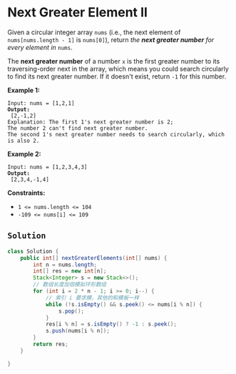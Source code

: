 # Next Greater Element II



Given a circular integer array `nums` (i.e., the next element of `nums[nums.length - 1]` is `nums[0]`), return _the **next greater number** for every element in_ `nums`.

The **next greater number** of a number `x` is the first greater number to its traversing-order next in the array, which means you could search circularly to find its next greater number. If it doesn't exist, return `-1` for this number.

&#x20;

**Example 1:**

<pre><code>Input: nums = [1,2,1]
<strong>Output:
</strong> [2,-1,2]
Explanation: The first 1's next greater number is 2; 
The number 2 can't find next greater number. 
The second 1's next greater number needs to search circularly, which is also 2.
</code></pre>

**Example 2:**

<pre><code>Input: nums = [1,2,3,4,3]
<strong>Output:
</strong> [2,3,4,-1,4]
</code></pre>

&#x20;

**Constraints:**

* `1 <= nums.length <= 104`
* `-109 <= nums[i] <= 109`

## `Solution`

```java
class Solution {
    public int[] nextGreaterElements(int[] nums) {
        int n = nums.length;
        int[] res = new int[n];
        Stack<Integer> s = new Stack<>();
        // 数组长度加倍模拟环形数组
        for (int i = 2 * n - 1; i >= 0; i--) {
            // 索引 i 要求模，其他的和模板一样
            while (!s.isEmpty() && s.peek() <= nums[i % n]) {
                s.pop();
            }
            res[i % n] = s.isEmpty() ? -1 : s.peek();
            s.push(nums[i % n]);
        }
        return res;
    }

}
```
